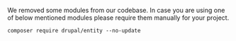 We removed some modules from our codebase. In case you are using one of
below mentioned modules please require them manually for your project.

```
composer require drupal/entity --no-update

```
